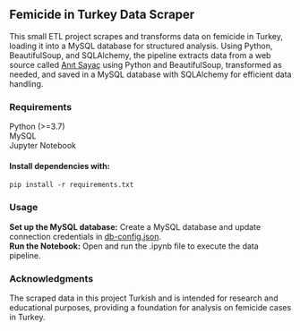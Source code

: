 ## Femicide in Turkey Data Scraper
This small ETL project scrapes and transforms data on femicide in Turkey, loading it into a MySQL database for structured analysis. Using Python, BeautifulSoup, and SQLAlchemy, the pipeline extracts data from a web source called [Anıt Sayaç](https://anitsayac.com/) using Python and BeautifulSoup, transformed as needed, and saved in a MySQL database with SQLAlchemy for efficient data handling.

### Requirements
Python (>=3.7)  
MySQL  
Jupyter Notebook

#### Install dependencies with:
```
pip install -r requirements.txt
```

### Usage
**Set up the MySQL database:** Create a MySQL database and update connection credentials in [db-config.json](https://github.com/bdemir00/web-scraping-turkey-femicide/blob/main/db_config.json).  
**Run the Notebook:** Open and run the .ipynb file to execute the data pipeline.

### Acknowledgments
The scraped data in this project Turkish and is intended for research and educational purposes, providing a foundation for analysis on femicide cases in Turkey.

